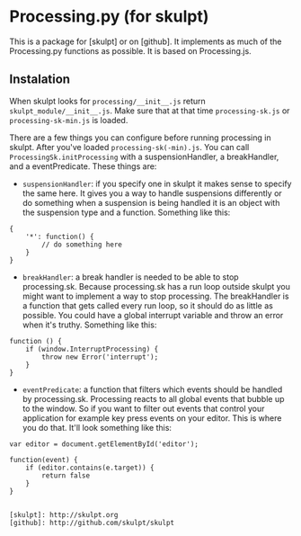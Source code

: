 # Processing.py (for skulpt)

This is a package for [skulpt] or on [github]. It implements as much of the Processing.py functions as possible. It is based on Processing.js.

## Instalation

When skulpt looks for `processing/__init__.js` return `skulpt_module/__init__.js`. Make sure that at that time `processing-sk.js` or `processing-sk-min.js` is loaded.

There are a few things you can configure before running processing in skulpt. After you've loaded `processing-sk(-min).js`. You can call `ProcessingSk.initProcessing` with a suspensionHandler, a breakHandler, and a eventPredicate. These things are:

- `suspensionHandler`: if you specify one in skulpt it makes sense to specify the same here. It gives you a way to handle suspensions differently or do something when a suspension is being handled it is an object with the suspension type and a function. Something like this:

```
{
    '*': function() {
        // do something here
    }
}
```

- `breakHandler`: a break handler is needed to be able to stop processing.sk. Because processing.sk has a run loop outside skulpt you might want to implement a way to stop processing. The breakHandler is a function that gets called every run loop, so it should do as little as possible. You could have a global interrupt variable and throw an error when it's truthy. Something like this:

```
function () {
    if (window.InterruptProcessing) {
        throw new Error('interrupt');
    }
}
```

- `eventPredicate`: a function that filters which events should be handled by processing.sk. Processing reacts to all global events that bubble up to the window. So if you want to filter out events that control your application for example key press events on your editor. This is where you do that. It'll look something like this:

```
var editor = document.getElementById('editor');

function(event) {
    if (editor.contains(e.target)) {
        return false
    }
}


[skulpt]: http://skulpt.org
[github]: http://github.com/skulpt/skulpt
```
